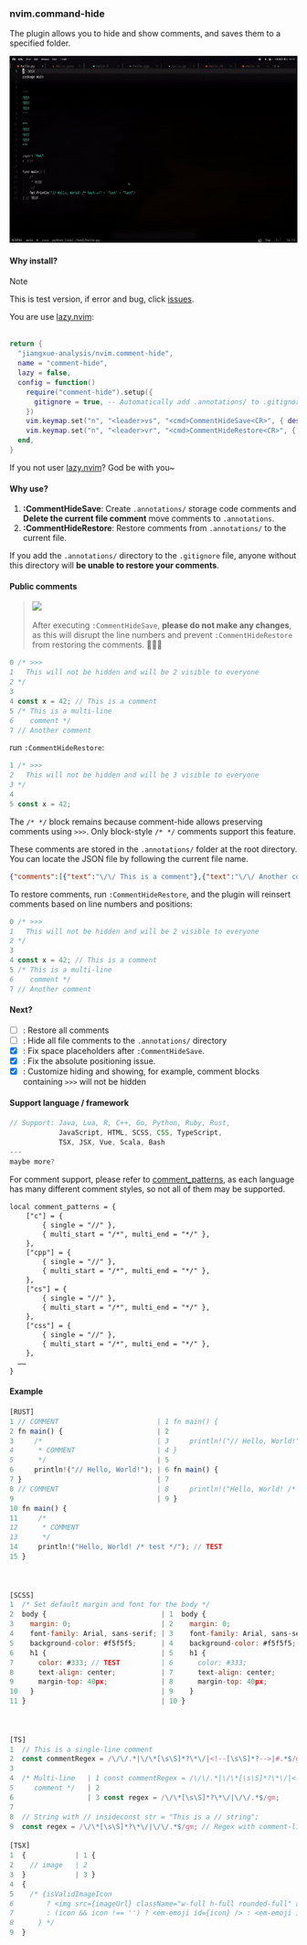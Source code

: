 ### nvim.command-hide

The plugin allows you to hide and show comments, and saves them to a specified folder.

![](demo.gif)

#### Why install?

> [!NOTE]
> This is test version, if error and bug, click [issues](https://github.com/jiangxue-analysis/nvim.comment-hide/issues).

You are use [lazy.nvim](https://github.com/folke/lazy.nvim):

```lua

return {
  "jiangxue-analysis/nvim.comment-hide",
  name = "comment-hide",
  lazy = false,
  config = function()
    require("comment-hide").setup({
      gitignore = true, -- Automatically add .annotations/ to .gitignore.
    })
    vim.keymap.set("n", "<leader>vs", "<cmd>CommentHideSave<CR>", { desc = "Comment: Save (strip comments)" })
    vim.keymap.set("n", "<leader>vr", "<cmd>CommentHideRestore<CR>", { desc = "Comment: Restore from backup" })
  end,
}
```

If you not user [lazy.nvim](https://github.com/folke/lazy.nvim)? God be with you~

#### Why use?

1. **:CommentHideSave**: Create `.annotations/` storage code comments and **Delete the current file comment** move comments to `.annotations`.
2. **:CommentHideRestore**: Restore comments from `.annotations/` to the current file.

If you add the `.annotations/` directory to the `.gitignore` file, anyone without this directory will **be unable to restore your comments**.

#### Public comments

> <img width="130" src="https://github.com/user-attachments/assets/20cd1f83-4fdc-45f4-bb6b-23506c56414c" />
>
> After executing `:CommentHideSave`, **please do not make any changes**, as this will disrupt the line numbers and prevent `:CommentHideRestore` from restoring the comments. 👊🐱🔥

```js
0 /* >>>                                                               
1   This will not be hidden and will be 2 visible to everyone          
2 */                                                                   
3                                                                      
4 const x = 42; // This is a comment                                   
5 /* This is a multi-line                                              
6    comment */                                                        
7 // Another comment                                                   
```

run `:CommentHideRestore`:

```js
1 /* >>>                                                           
2   This will not be hidden and will be 3 visible to everyone      
3 */                                                               
4                                                                  
5 const x = 42;                                                    
```

The `/* */` block remains because comment-hide allows preserving comments using `>>>`. Only block-style `/* */` comments support this feature.

These comments are stored in the `.annotations/` folder at the root directory. You can locate the JSON file by following the current file name.

```json
{"comments":[{"text":"\/\/ This is a comment"},{"text":"\/\/ Another comment"},{"multi":true,"text":"\/* This is a multi-line\n\/* This is a multi-line\n   comment *\/"}],"originalContent":"\/* >>>\n  This will not be hidden and will be visible to everyone\n*\/\n\nconst x = 42; \/\/ This is a comment\n\/* This is a multi-line\n   comment *\/\n\/\/ Another comment","filePath":"Code\/project\/iusx\/test\/hhha.js"}
```

To restore comments, run `:CommentHideRestore`, and the plugin will reinsert comments based on line numbers and positions:

```js
0 /* >>>                                                               
1   This will not be hidden and will be 2 visible to everyone          
2 */                                                                   
3                                                                      
4 const x = 42; // This is a comment                                   
5 /* This is a multi-line                                              
6    comment */                                                        
7 // Another comment                                                   
```

#### Next?

- [ ] : Restore all comments
- [ ] : Hide all file comments to the `.annotations/` directory
- [x] : Fix space placeholders after `:CommentHideSave`.
- [x] : Fix the absolute positioning issue.
- [x] : Customize hiding and showing, for example, comment blocks containing `>>>` will not be hidden

#### Support language / framework

```js
// Support: Java, Lua, R, C++, Go, Python, Ruby, Rust,  
            JavaScript, HTML, SCSS, CSS, TypeScript,    
            TSX, JSX, Vue, Scala, Bash                        
---
maybe more?
```

For comment support, please refer to [comment_patterns](https://github.com/jiangxue-analysis/nvim.comment-hide/blob/main/lua/comment-hide/utils.lua), as each language has many different comment styles, so not all of them may be supported.

```
local comment_patterns = {
	["c"] = {
		{ single = "//" },
		{ multi_start = "/*", multi_end = "*/" },
	},
	["cpp"] = {
		{ single = "//" },
		{ multi_start = "/*", multi_end = "*/" },
	},
	["cs"] = {
		{ single = "//" },
		{ multi_start = "/*", multi_end = "*/" },
	},
	["css"] = {
		{ single = "//" },
		{ multi_start = "/*", multi_end = "*/" },
	},
  ……
}
```

#### Example

```js
[RUST]
1 // COMMENT                        | 1 fn main() {                                                         
2 fn main() {                       | 2                                                                     
3     /*                            | 3     println!("// Hello, World!");                                   
4      * COMMENT                    | 4 }                                                                   
5      */                           | 5                                                                     
6     println!("// Hello, World!"); | 6 fn main() {                                                         
7 }                                 | 7                                                                     
8 // COMMENT                        | 8     println!("Hello, World! /* test */");                           
9                                   | 9 }                                                                   
10 fn main() {                                                                                              
11     /*                                                                                                   
12      * COMMENT                                                                                           
13      */                                                                                                  
14     println!("Hello, World! /* test */"); // TEST                                                        
15 }                                                                                                        



[SCSS]
1  /* Set default margin and font for the body */                           
2  body {                            | 1  body {                            
3    margin: 0;                      | 2    margin: 0;                      
4    font-family: Arial, sans-serif; | 3    font-family: Arial, sans-serif; 
5    background-color: #f5f5f5;      | 4    background-color: #f5f5f5;      
6    h1 {                            | 5    h1 {                            
7      color: #333; // TEST          | 6      color: #333;                  
8      text-align: center;           | 7      text-align: center;           
9      margin-top: 40px;             | 8      margin-top: 40px;             
10   }                               | 9    }                               
11 }                                 | 10 }                                 



[TS]
1  // This is a single-line comment                                                          
2  const commentRegex = /\/\/.*|\/\*[\s\S]*?\*\/|<!--[\s\S]*?-->|#.*$/gm;                    
3                                                                                            
4  /* Multi-line   | 1 const commentRegex = /\/\/.*|\/\*[\s\S]*?\*\/|<!--[\s\S]*?-->|#.*$/gm;
5     comment */   | 2                                                                       
6                  | 3 const regex = /\/\*[\s\S]*?\*\/|\/\/.*$/gm;                           
7                                                                                            
8  // String with // insideconst str = "This is a // string";                                
9  const regex = /\/\*[\s\S]*?\*\/|\/\/.*$/gm; // Regex with comment-like content            

[TSX]
1  {            | 1 {                                                                      
2    // image   | 2                                                                        
3  }            | 3 }                                                                      
4  {                                                                                       
5    /* {isValidImageIcon                                                                  
6        ? <img src={imageUrl} className="w-full h-full rounded-full" alt="answer icon" /> 
7        : (icon && icon !== '') ? <em-emoji id={icon} /> : <em-emoji id='🤖' />            
8      } */                                                                                
9  }                                                                                       
```
